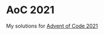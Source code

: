 # AoC 2021

My solutions for [Advent of Code 2021][1]

[1]: https://adventofcode.com/2021

[2021]: https://github.com/orloxx/aoc/tree/2021
